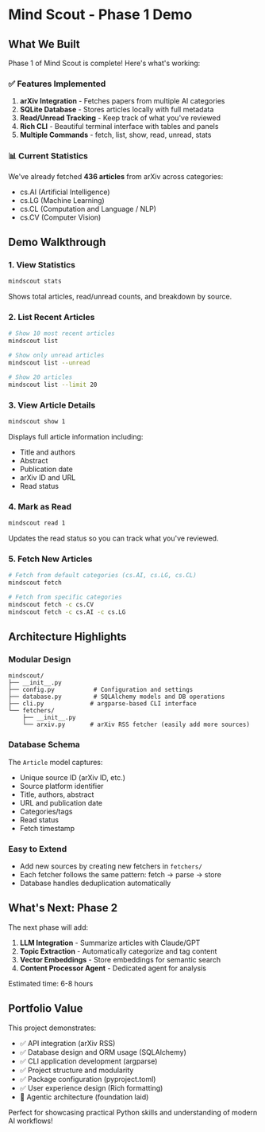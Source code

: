 # Mind Scout - Phase 1 Demo

## What We Built

Phase 1 of Mind Scout is complete! Here's what's working:

### ✅ Features Implemented

1. **arXiv Integration** - Fetches papers from multiple AI categories
2. **SQLite Database** - Stores articles locally with full metadata
3. **Read/Unread Tracking** - Keep track of what you've reviewed
4. **Rich CLI** - Beautiful terminal interface with tables and panels
5. **Multiple Commands** - fetch, list, show, read, unread, stats

### 📊 Current Statistics

We've already fetched **436 articles** from arXiv across categories:
- cs.AI (Artificial Intelligence)
- cs.LG (Machine Learning)
- cs.CL (Computation and Language / NLP)
- cs.CV (Computer Vision)

## Demo Walkthrough

### 1. View Statistics
```bash
mindscout stats
```
Shows total articles, read/unread counts, and breakdown by source.

### 2. List Recent Articles
```bash
# Show 10 most recent articles
mindscout list

# Show only unread articles
mindscout list --unread

# Show 20 articles
mindscout list --limit 20
```

### 3. View Article Details
```bash
mindscout show 1
```
Displays full article information including:
- Title and authors
- Abstract
- Publication date
- arXiv ID and URL
- Read status

### 4. Mark as Read
```bash
mindscout read 1
```
Updates the read status so you can track what you've reviewed.

### 5. Fetch New Articles
```bash
# Fetch from default categories (cs.AI, cs.LG, cs.CL)
mindscout fetch

# Fetch from specific categories
mindscout fetch -c cs.CV
mindscout fetch -c cs.AI -c cs.LG
```

## Architecture Highlights

### Modular Design
```
mindscout/
├── __init__.py
├── config.py           # Configuration and settings
├── database.py         # SQLAlchemy models and DB operations
├── cli.py             # argparse-based CLI interface
└── fetchers/
    ├── __init__.py
    └── arxiv.py       # arXiv RSS fetcher (easily add more sources)
```

### Database Schema
The `Article` model captures:
- Unique source ID (arXiv ID, etc.)
- Source platform identifier
- Title, authors, abstract
- URL and publication date
- Categories/tags
- Read status
- Fetch timestamp

### Easy to Extend
- Add new sources by creating new fetchers in `fetchers/`
- Each fetcher follows the same pattern: fetch → parse → store
- Database handles deduplication automatically

## What's Next: Phase 2

The next phase will add:
1. **LLM Integration** - Summarize articles with Claude/GPT
2. **Topic Extraction** - Automatically categorize and tag content
3. **Vector Embeddings** - Store embeddings for semantic search
4. **Content Processor Agent** - Dedicated agent for analysis

Estimated time: 6-8 hours

## Portfolio Value

This project demonstrates:
- ✅ API integration (arXiv RSS)
- ✅ Database design and ORM usage (SQLAlchemy)
- ✅ CLI application development (argparse)
- ✅ Project structure and modularity
- ✅ Package configuration (pyproject.toml)
- ✅ User experience design (Rich formatting)
- 🔄 Agentic architecture (foundation laid)

Perfect for showcasing practical Python skills and understanding of modern AI workflows!
